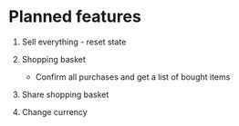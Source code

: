 # Planned features

1. Sell everything - reset state
2. Shopping basket 
    * Confirm all purchases and get a list of bought items
    
3. Share shopping basket
4. Change currency
